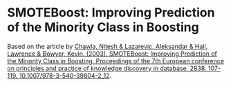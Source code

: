 # SMOTEBoost: Improving Prediction of the Minority Class in Boosting

Based on the article by [Chawla, Nitesh & Lazarevic, Aleksandar & Hall, Lawrence & Bowyer, Kevin. (2003). SMOTEBoost: Improving Prediction of the Minority Class in Boosting. Proceedings of the 7th European conference on principles and practice of knowledge discovery in database. 2838. 107-119. 10.1007/978-3-540-39804-2_12](https://www.researchgate.net/publication/220698913_SMOTEBoost_Improving_Prediction_of_the_Minority_Class_in_Boosting). 
